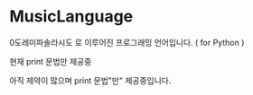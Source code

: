 # MusicLanguage
0도레미파솔라시도 로 이루어진 프로그래밍 언어입니다. ( for Python )

현재 print 문법만 제공중

아직 제약이 많으며 print 문법"만" 제공중입니다.
